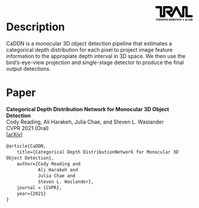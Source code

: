 <img src="Images/trailab.svg" align="right" width="20%">

# Description

CaDDN is a monocular 3D object detection pipeline that estimates a categorical depth distribution for each pixel to project image feature information to the appropiate depth interval in 3D space. We then use the bird’s-eye-view projection and single-stage detector to produce the final output detections.

# Paper
**Categorical Depth Distribution Network for Monocular 3D Object Detection**\
Cody Reading, Ali Harakeh, Julia Chae, and Steven L. Waslander\
CVPR 2021 (Oral)\
[[arXiv](https://arxiv.org/abs/2103.01100)]
```
@article{CaDDN,
    title={Categorical Depth DistributionNetwork for Monocular 3D Object Detection},
    author={Cody Reading and
            Ali Harakeh and
            Julia Chae and
            Steven L. Waslander},
    journal = {CVPR},
    year={2021}
}
```